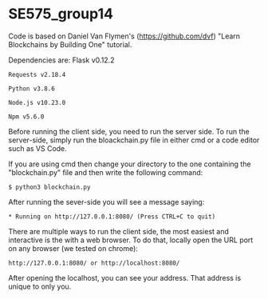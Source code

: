 # SE575_group14

Code is based on Daniel Van Flymen's (https://github.com/dvf) "Learn Blockchains by Building One" tutorial. 

Dependencies are:
    Flask v0.12.2
    
    Requests v2.18.4
    
    Python v3.8.6
    
    Node.js v10.23.0
    
    Npm v5.6.0
    
Before running the client side, you need to run the server side. To run the server-side, simply run the bloackchain.py file in either cmd or a code editor such as VS Code.

If you are using cmd then change your directory to the one containing the "blockchain.py" file and then write the following command:

    $ python3 blockchain.py
    
After running the sever-side you will see a message saying:

    * Running on http://127.0.0.1:8080/ (Press CTRL+C to quit)

There are multiple ways to run the client side, the most easiest and interactive is the with a web browser. To do that, locally open the URL port on any browser (we tested on chrome):
 
    http://127.0.0.1:8080/ or http://localhost:8080/

After opening the localhost, you can see your address. That address is unique to only you.
